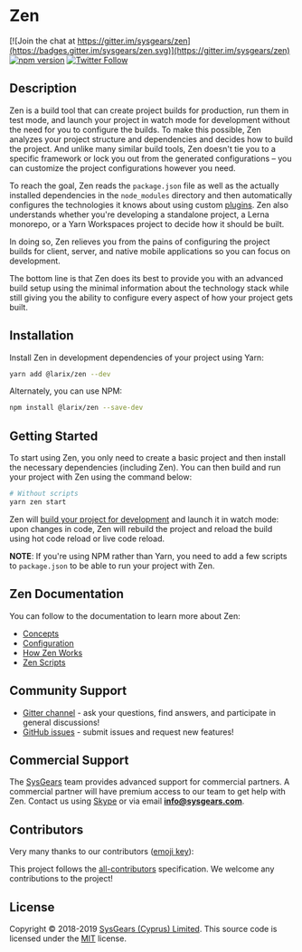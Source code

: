 # Zen

[![Join the chat at https://gitter.im/sysgears/zen](https://badges.gitter.im/sysgears/zen.svg)](https://gitter.im/sysgears/zen)
[![npm version](https://badge.fury.io/js/@larix/zen.svg)](https://badge.fury.io/js/@larix/zen) [![Twitter Follow](https://img.shields.io/twitter/follow/sysgears.svg?style=social)](https://twitter.com/sysgears)

## Description

Zen is a build tool that can create project builds for production, run them in test mode, and launch your project in
watch mode for development without the need for you to configure the builds. To make this possible, Zen analyzes
your project structure and dependencies and decides how to build the project. And unlike many similar build tools,
Zen doesn't tie you to a specific framework or lock you out from the generated configurations &ndash; you can
customize the project configurations however you need.

To reach the goal, Zen reads the `package.json` file as well as the actually installed dependencies in the
`node_modules` directory and then automatically configures the technologies it knows about using custom [plugins].
Zen also understands whether you're developing a standalone project, a Lerna monorepo, or a Yarn Workspaces project
to decide how it should be built.

In doing so, Zen relieves you from the pains of configuring the project builds for client, server, and native mobile
applications so you can focus on development.

The bottom line is that Zen does its best to provide you with an advanced build setup using the minimal information
about the technology stack while still giving you the ability to configure every aspect of how your project gets built.

## Installation

Install Zen in development dependencies of your project using Yarn:

```bash
yarn add @larix/zen --dev
```

Alternately, you can use NPM:

```bash
npm install @larix/zen --save-dev
```

## Getting Started

To start using Zen, you only need to create a basic project and then install the necessary dependencies (including
Zen). You can then build and run your project with Zen using the command below:

```bash
# Without scripts
yarn zen start
```

Zen will [build your project for development] and launch it in watch mode: upon changes in code, Zen will rebuild
the project and reload the build using hot code reload or live code reload.

**NOTE**: If you're using NPM rather than Yarn, you need to add a few scripts to `package.json` to be able to run your
project with Zen.

## Zen Documentation

You can follow to the documentation to learn more about Zen:

* [Concepts]
* [Configuration]
* [How Zen Works]
* [Zen Scripts]

## Community Support

* [Gitter channel] - ask your questions, find answers, and participate in general discussions!
* [GitHub issues] - submit issues and request new features!

## Commercial Support

The [SysGears] team provides advanced support for commercial partners. A commercial partner will have premium access to
our team to get help with Zen. Contact us using [Skype] or via email **info@sysgears.com**.

## Contributors

Very many thanks to our contributors ([emoji key]):

<!-- ALL-CONTRIBUTORS-LIST:START - Do not remove or modify this section -->
<!-- ALL-CONTRIBUTORS-LIST:END -->

This project follows the [all-contributors] specification.
We welcome any contributions to the project!

## License

Copyright © 2018-2019 [SysGears (Cyprus) Limited]. This source code is licensed under the [MIT] license.

[webpack]: https://webpack.js.org/
[plugins]: https://github.com/sysgears/larix/blob/master/packages/zen/docs/concepts.md#plugins
[zen scripts]: https://github.com/sysgears/larix/blob/master/packages/zen/docs/scripts.md
[build your project for development]: https://github.com/sysgears/larix/blob/master/packages/zen/docs/scripts.md#zen-watch
[Concepts]: https://github.com/sysgears/larix/blob/master/packages/zen/docs/concepts.md
[Configuration]: https://github.com/sysgears/larix/blob/master/packages/zen/docs/configuration.md
[How Zen Works]: https://github.com/sysgears/larix/blob/master/packages/zen/docs/howZenWorks.md
[Zen Scripts]: https://github.com/sysgears/larix/blob/master/packages/zen/docs/scripts.md
[Gitter channel]: https://gitter.im/sysgears/zen
[GitHub issues]: https://github.com/sysgears/larix/issues
[SysGears]: https://sysgears.com
[skype]: http://hatscripts.com/addskype?sysgears
[emoji key]: https://github.com/kentcdodds/all-contributors#emoji-key
[all-contributors]: https://github.com/kentcdodds/all-contributors
[SysGears (Cyprus) Limited]: http://sysgears.com
[MIT]: LICENSE
